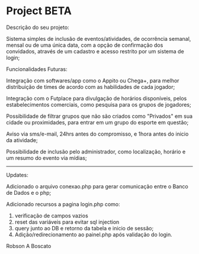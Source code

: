 <h1>Project BETA</h1>

Descrição do seu projeto:

Sistema simples de inclusão de eventos/atividades, de ocorrência semanal, mensal ou de uma única data, com a opção de confirmação dos convidados, através de um cadastro e acesso restrito por um sistema de login;
 
Funcionalidades Futuras:

Integração com softwares/app como o Appito ou Chega+, para melhor distribuição de times de acordo com as habilidades de cada jogador;

Integração com o Futplace para divulgação de horários disponíveis, pelos estabelecimentos comerciais, como pesquisa para os grupos de jogadores;

Possibilidade de filtrar grupos que não são criados como "Privados" em sua cidade ou proximidades, para entrar em um grupo do esporte em questão;

Aviso via sms/e-mail, 24hrs antes do compromisso, e 1hora antes do inicio da atividade;

Possibilidade de inclusão pelo administrador, como localização, horário e um resumo do evento via mídias;

----

Updates:

Adicionado o arquivo conexao.php para gerar comunicação entre o Banco de Dados e o php;

Adicionado recursos a pagina login.php como:

<ol>
 <li>verificação de campos vazios</li>
<li>reset das variáveis para evitar sql injection</li> 
<li>query junto ao DB e retorno da tabela e inicio de sessão;</li>
<li>Adição/redirecionamento ao painel.php após validação do login.</li>

</ol>

Robson A Boscato